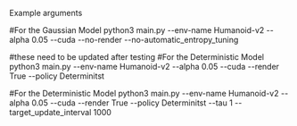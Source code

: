 



Example arguments

#For the Gaussian Model
python3 main.py --env-name Humanoid-v2 --alpha 0.05 --cuda --no-render --no-automatic_entropy_tuning


#these need to be updated after testing
#For the Deterministic Model
python3 main.py --env-name Humanoid-v2 --alpha 0.05 --cuda --render True --policy Determinitst

#For the Deterministic Model
python3 main.py --env-name Humanoid-v2 --alpha 0.05 --cuda --render True --policy Determinitst --tau 1 --target_update_interval 1000
